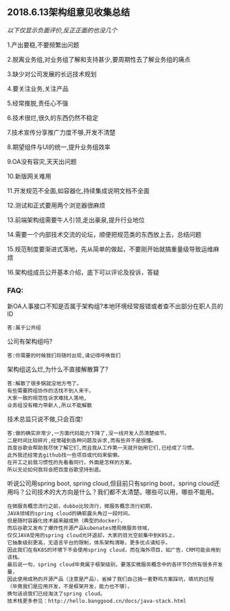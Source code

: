 ## 2018.6.13架构组意见收集总结

*以下仅显示负面评价,反正正面的也没几个*

1.产出要稳,不要频繁出问题

2.脱离业务组,对业务组了解和支持甚少,要周期性去了解业务组的痛点

3.缺少对公司发展的长远技术规划

4.要关注业务,关注产品

5.经常推脱,责任心不强

6.技术很烂,很久的东西仍然不稳定

7.技术宣传分享推广力度不够,开发不清楚

8.期望组件与UI的统一,提升业务组效率

9.OA没有容灾,天天出问题

10.新版网关难用

11.开发规范不全面,如容器化,持续集成说明文档不全面

12.测试和正式要用两个浏览器很麻烦

13.前端架构组需要牛人引领,走出豪泉,提升行业地位

14.需要一个内部技术交流的论坛，顺便把规范类的东西放上去，总结问题

15.规范制度要渐进式落地，先从简单的做起，不要刚开始就搞重量级导致运维麻烦

16.架构组成员公开基本介绍，底下可以评论及投诉，答疑

### FAQ:

新OA人事接口不知是否属于架构组?本地环境经常报错或者查不出部分在职人员的ID

    答:属于公共组
    
公司有架构组吗?

    答:你需要的时候我们将随时出现,请记得呼唤我们
    
架构组这么烂,为什么不直接解散算了?

    答:解散了很多锅就没地方甩了。
    有些需要跨组协作的活找不到人来干。
    大家一致的规范性诉求难找人落地,
    业务组没有精力带新人,所以不能解散

技术总监只说不做,只会百度!

    答:做的确实非常少,一方面代码能力下降了,没一线开发人员清楚细节。
    二是时间比较碎片,经常碰到各种问题及诉求,而有些并不是很懂。
    百度谷歌会帮助我尽快了解它们,而且我从工作第一天就开始用它们,已经成了习惯。
	此外我还经常去github找一些项目或代码来偷懒。
	在开工之前我习惯性的先看看同行，外面是怎样的方案。
	所以无论如何我将会把百度谷歌坚持到底。
    

听说公司用spring boot, spring cloud,但目前只有spring boot，spring cloud还用吗？公司技术的大方向是什么？我们都不太清楚。哪些可以用，哪些不能用。

	在微服务概念流行之前，dubbo比较流行，微服务概念流行初期，
	JAVA领域的spring cloud的确崭露头角过一段时间，
	但是随时容器化技术越来越成熟（典型的docker），
	而后谷歌又发布了爆炸性开源产品kubenates搅局微服务领域，
	仅仅JAVA受用的spring cloud光环退却，大家的目光空前集中到K8S上，
	它抽象级别更高，无语言平台的限制，体系架构清晰，更多优点请知乎。
	因此我们在有K8S的环境下不会使用spring cloud，而在海外项目，如广告，CRM可能会用到该栈。
	最后说一句，spring cloud毕竟属于框架级别，要落实微服务概念中的各环节仍然有很多开发量，
	因此使用成熟的开源产品（注意是产品），省掉了我们自己搞一套野鸡方案踩坑，填坑的过程
	（毕竟我们是应用开发，不是框架开发，能力也不够），
	换句话说我们已经淘汰了spring cloud。
	技术栈更多参见：http://hello.banggood.cn/docs/java-stack.html